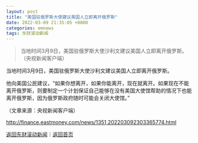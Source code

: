 ```yaml
---
layout: post
title: "美国驻俄罗斯大使建议美国人立即离开俄罗斯"
date: 2022-03-09 21:35:05 +0800
categories: emnews
tags: 东财滚动新闻
---
```

> 当地时间3月9日，美国驻俄罗斯大使沙利文建议美国人立即离开俄罗斯。（央视新闻客户端）

<p>当地时间3月9日，美国驻俄罗斯大使沙利文建议美国人立即离开俄罗斯。</p><p>他向美国公民建议，“如果你想离开，如果你能离开，现在就离开。如果现在不能离开俄罗斯，则要制定一个计划保证自己能够在没有美国大使馆帮助的情况下也能离开俄罗斯，因为俄罗斯政府随时可能会关闭大使馆。”</p><p class="em_media">（文章来源：央视新闻客户端）</p>

<http://finance.eastmoney.com/news/1351,202203092303365774.html>

[返回东财滚动新闻](//finews.withounder.com/emnews/)｜[返回首页](//finews.withounder.com/)
